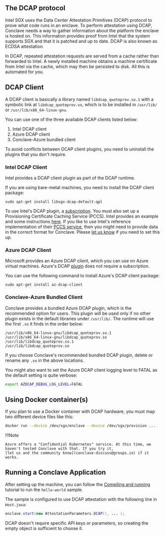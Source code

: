 ## The DCAP protocol

Intel SGX uses the Data Center Attestation Primitives (DCAP) protocol to prove what code runs in an enclave. To 
perform attestation using DCAP, Conclave needs a way to gather information about the platform the enclave is
hosted on. This information provides proof from Intel that the system supports SGX and that it is patched and up to 
date. DCAP is also known as ECDSA attestation.

In DCAP, repeated attestation requests are served from a cache rather than forwarded to Intel. A newly installed
machine obtains a machine certificate from Intel via the cache, which may then be persisted to disk. All this is
automated for you.

## DCAP Client

A DCAP client is basically a library named `libdcap_quoteprov.so.1` with a symbolic link at `libdcap_quoteprov.so`, 
which is to be installed in `/usr/lib/` or `/usr/lib/x86_64-linux-gnu`.

You can use one of the three available DCAP clients listed below:

1. Intel DCAP client
2. Azure DCAP client
3. Conclave-Azure bundled client

To avoid conflicts between DCAP client plugins, you need to uninstall the plugins that you don't require.

### Intel DCAP Client

Intel provides a DCAP client plugin as part of the DCAP runtime.

If you are using bare-metal machines, you need to install the DCAP client package:

`sudo apt-get install libsgx-dcap-default-qpl`

To use Intel's DCAP plugin, a [subscription](https://api.portal.trustedservices.intel.com/provisioning-certification). 
You must also set up a Provisioning Certificate Caching Service (PCCS). Intel provides an example and some 
instructions [here](https://github.com/intel/SGXDataCenterAttestationPrimitives/blob/master/QuoteGeneration/pccs/README.md). 
If you like to use Intel's reference implementation of their [PCCS service](https://github.com/intel/SGXDataCenterAttestationPrimitives/blob/master/QuoteGeneration/pccs),
then you might need to provide data in the correct format for Conclave. Please [let us know](mailto:conclave@r3.com) if 
you need to set this up.

### Azure DCAP Client

Microsoft provides an Azure DCAP client, which you can use on Azure virtual machines. Azure's DCAP [plugin](https://github.com/microsoft/Azure-DCAP-Client) 
does not require a subscription. 

You can use the following command to install Azure's DCAP client package:

`sudo apt-get install az-dcap-client`

### Conclave-Azure Bundled Client

Conclave provides a bundled Azure DCAP plugin, which is the recommended option for users. This plugin will be used 
only if no other plugin exists in the default libraries under `/usr/lib/`. The runtime will use the first `.so` it 
finds in the order below:

```
/usr/lib/x86_64-linux-gnu/libdcap_quoteprov.so.1
/usr/lib/x86_64-linux-gnu/libdcap_quoteprov.so
/usr/lib/libdcap_quoteprov.so.1
/usr/lib/libdcap_quoteprov.so
```
If you choose Conclave's recommended bundled DCAP plugin, delete or rename any `.so` in the above locations.

You might also want to set the Azure DCAP client logging level to FATAL as the default setting is quite verbose:

```sh
export AZDCAP_DEBUG_LOG_LEVEL=FATAL
```

## Using Docker container(s)
If you plan to use a Docker container with DCAP hardware, you must map two different device files like this:

```sh
docker run --device /dev/sgx/enclave --device /dev/sgx/provision ...
```

!!!Note

    Azure offers a "Confidential Kubernetes" service. At this time, we haven't tested Conclave with that. If you try it,
    [let us and the community know](conclave-discuss@groups.io) if it works.

## Running a Conclave Application
After setting up the machine, you can follow the [Compiling and running](running-hello-world.md) tutorial to run the `hello-world` sample.

The sample is configured to use DCAP attestation with the following line in `Host.java`:

```java
enclave.start(new AttestationParameters.DCAP(), ... );
```

DCAP doesn't require specific API keys or parameters, so creating the empty object is sufficient to choose it.
